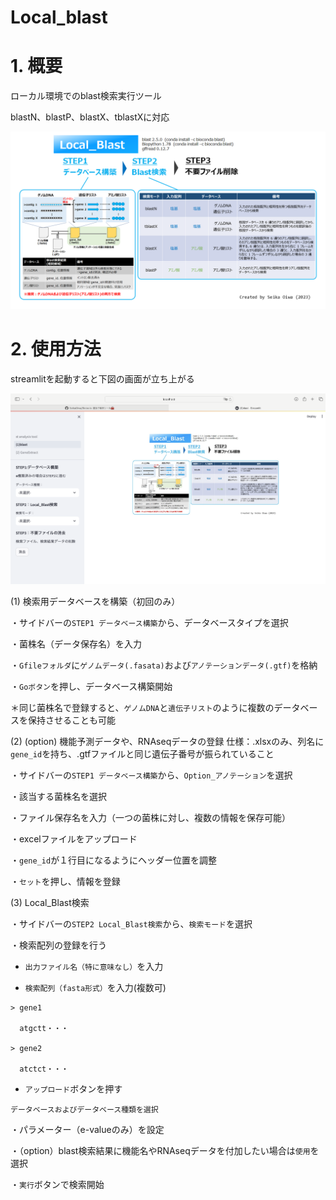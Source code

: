 # Local_blast

# 1. 概要

ローカル環境でのblast検索実行ツール

blastN、blastP、blastX、tblastXに対応

![概要](./File/front.png)

# 2. 使用方法

streamlitを起動すると下図の画面が立ち上がる

![画面](./File/stremlit.png)


(1) 検索用データベースを構築（初回のみ）

   ・サイドバーの`STEP1 データベース構築`から、データベースタイプを選択

   ・菌株名（データ保存名）を入力

   ・`Gfileフォルダ`に`ゲノムデータ(.fasata)`および`アノテーションデータ(.gtf)`を格納

   ・`Goボタン`を押し、データベース構築開始 

   ＊同じ菌株名で登録すると、`ゲノムDNA`と`遺伝子リスト`のように複数のデータベースを保持させることも可能

(2) (option) 機能予測データや、RNAseqデータの登録
   仕様：.xlsxのみ、列名に`gene_id`を持ち、.gtfファイルと同じ遺伝子番号が振られていること

   ・サイドバーの`STEP1 データベース構築`から、`Option_アノテーション`を選択

   ・該当する菌株名を選択

   ・ファイル保存名を入力（一つの菌株に対し、複数の情報を保存可能）

   ・excelファイルをアップロード

   ・`gene_id`が１行目になるようにヘッダー位置を調整

   ・`セット`を押し、情報を登録

(3) Local_Blast検索

   ・サイドバーの`STEP2 Local_Blast検索`から、`検索モード`を選択

   ・検索配列の登録を行う
    
   - `出力ファイル名（特に意味なし）`を入力

   - `検索配列（fasta形式）`を入力(複数可)

    > gene1

      atgctt・・・
    
    > gene2

      atctct・・・

   - `アップロード`ボタンを押す

    データベースおよびデータベース種類を選択

   ・パラメーター（e-valueのみ）を設定

   ・（option）blast検索結果に機能名やRNAseqデータを付加したい場合は`使用`を選択

   ・`実行`ボタンで検索開始
